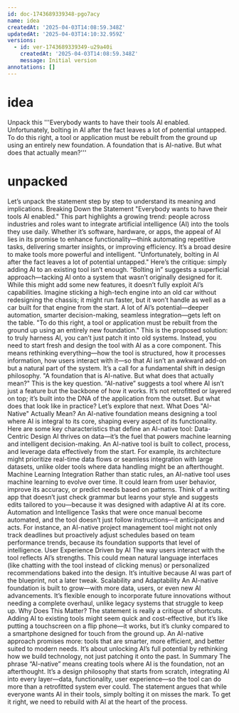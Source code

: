 ```yaml
---
id: doc-1743689339348-pgo7acy
name: idea
createdAt: '2025-04-03T14:08:59.348Z'
updatedAt: '2025-04-03T14:10:32.959Z'
versions:
  - id: ver-1743689339349-u29a40i
    createdAt: '2025-04-03T14:08:59.348Z'
    message: Initial version
annotations: []
---
```

# idea

Unpack this '''Everybody wants to have their tools AI enabled.  Unfortunately, bolting in AI after the fact leaves a lot of potential untapped.  To do this right, a tool or application must be rebuilt from the ground up using an entirely new foundation.  A foundation that is AI-native.  But what does that actually mean?'''

# unpacked

Let’s unpack the statement step by step to understand its meaning and implications.
Breaking Down the Statement
"Everybody wants to have their tools AI enabled."
This part highlights a growing trend: people across industries and roles want to integrate artificial intelligence (AI) into the tools they use daily. Whether it’s software, hardware, or apps, the appeal of AI lies in its promise to enhance functionality—think automating repetitive tasks, delivering smarter insights, or improving efficiency. It’s a broad desire to make tools more powerful and intelligent.
"Unfortunately, bolting in AI after the fact leaves a lot of potential untapped."
Here’s the critique: simply adding AI to an existing tool isn’t enough. “Bolting in” suggests a superficial approach—tacking AI onto a system that wasn’t originally designed for it. While this might add some new features, it doesn’t fully exploit AI’s capabilities. Imagine sticking a high-tech engine into an old car without redesigning the chassis; it might run faster, but it won’t handle as well as a car built for that engine from the start. A lot of AI’s potential—deeper automation, smarter decision-making, seamless integration—gets left on the table.
"To do this right, a tool or application must be rebuilt from the ground up using an entirely new foundation."
This is the proposed solution: to truly harness AI, you can’t just patch it into old systems. Instead, you need to start fresh and design the tool with AI as a core component. This means rethinking everything—how the tool is structured, how it processes information, how users interact with it—so that AI isn’t an awkward add-on but a natural part of the system. It’s a call for a fundamental shift in design philosophy.
"A foundation that is AI-native. But what does that actually mean?"
This is the key question. “AI-native” suggests a tool where AI isn’t just a feature but the backbone of how it works. It’s not retrofitted or layered on top; it’s built into the DNA of the application from the outset. But what does that look like in practice? Let’s explore that next.
What Does "AI-Native" Actually Mean?
An AI-native foundation means designing a tool where AI is integral to its core, shaping every aspect of its functionality. Here are some key characteristics that define an AI-native tool:
Data-Centric Design
AI thrives on data—it’s the fuel that powers machine learning and intelligent decision-making. An AI-native tool is built to collect, process, and leverage data effectively from the start. For example, its architecture might prioritize real-time data flows or seamless integration with large datasets, unlike older tools where data handling might be an afterthought.
Machine Learning Integration
Rather than static rules, an AI-native tool uses machine learning to evolve over time. It could learn from user behavior, improve its accuracy, or predict needs based on patterns. Think of a writing app that doesn’t just check grammar but learns your style and suggests edits tailored to you—because it was designed with adaptive AI at its core.
Automation and Intelligence
Tasks that were once manual become automated, and the tool doesn’t just follow instructions—it anticipates and acts. For instance, an AI-native project management tool might not only track deadlines but proactively adjust schedules based on team performance trends, because its foundation supports that level of intelligence.
User Experience Driven by AI
The way users interact with the tool reflects AI’s strengths. This could mean natural language interfaces (like chatting with the tool instead of clicking menus) or personalized recommendations baked into the design. It’s intuitive because AI was part of the blueprint, not a later tweak.
Scalability and Adaptability
An AI-native foundation is built to grow—with more data, users, or even new AI advancements. It’s flexible enough to incorporate future innovations without needing a complete overhaul, unlike legacy systems that struggle to keep up.
Why Does This Matter?
The statement is really a critique of shortcuts. Adding AI to existing tools might seem quick and cost-effective, but it’s like putting a touchscreen on a flip phone—it works, but it’s clunky compared to a smartphone designed for touch from the ground up. An AI-native approach promises more: tools that are smarter, more efficient, and better suited to modern needs. It’s about unlocking AI’s full potential by rethinking how we build technology, not just patching it onto the past.
In Summary
The phrase “AI-native” means creating tools where AI is the foundation, not an afterthought. It’s a design philosophy that starts from scratch, integrating AI into every layer—data, functionality, user experience—so the tool can do more than a retrofitted system ever could. The statement argues that while everyone wants AI in their tools, simply bolting it on misses the mark. To get it right, we need to rebuild with AI at the heart of the process.

